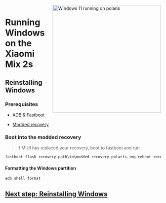 <img align="right" src="https://github.com/n00b69/woa-polaris/blob/main/polaris.png" width="350" alt="Windows 11 running on polaris">

# Running Windows on the Xiaomi Mix 2s

## Reinstalling Windows

### Prerequisites
- [ADB & Fastboot](https://developer.android.com/studio/releases/platform-tools)

- [Modded recovery](https://github.com/n00b69/woa-polaris/releases/tag/Recovery)

### Boot into the modded recovery
> If MIUI has replaced your recovery, boot to fastboot and run
```cmd
fastboot flash recovery path\to\modded-recovery-polaris.img reboot recovery
```

#### Formatting the Windows partition
```cmd
adb shell format
```

## [Next step: Reinstalling Windows](3-install.md)












